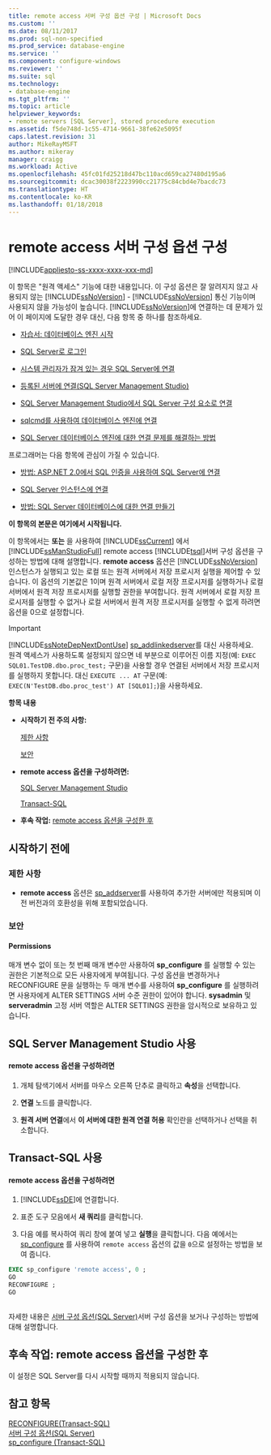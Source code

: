 ```yaml
---
title: remote access 서버 구성 옵션 구성 | Microsoft Docs
ms.custom: ''
ms.date: 08/11/2017
ms.prod: sql-non-specified
ms.prod_service: database-engine
ms.service: ''
ms.component: configure-windows
ms.reviewer: ''
ms.suite: sql
ms.technology:
- database-engine
ms.tgt_pltfrm: ''
ms.topic: article
helpviewer_keywords:
- remote servers [SQL Server], stored procedure execution
ms.assetid: f5de748d-1c55-4714-9661-38fe62e5095f
caps.latest.revision: 31
author: MikeRayMSFT
ms.author: mikeray
manager: craigg
ms.workload: Active
ms.openlocfilehash: 45fc01fd25218d47bc110acd659ca27480d195a6
ms.sourcegitcommit: dcac30038f2223990cc21775c84cbd4e7bacdc73
ms.translationtype: HT
ms.contentlocale: ko-KR
ms.lasthandoff: 01/18/2018
---
```

# <a name="configure-the-remote-access-server-configuration-option"></a>remote access 서버 구성 옵션 구성
[!INCLUDE[appliesto-ss-xxxx-xxxx-xxx-md](../../includes/appliesto-ss-xxxx-xxxx-xxx-md.md)]

  이 항목은 "원격 액세스" 기능에 대한 내용입니다. 이 구성 옵션은 잘 알려지지 않고 사용되지 않는 [!INCLUDE[ssNoVersion](../../includes/ssnoversion-md.md)] - [!INCLUDE[ssNoVersion](../../includes/ssnoversion-md.md)] 통신 기능이며 사용되지 않을 가능성이 높습니다. [!INCLUDE[ssNoVersion](../../includes/ssnoversion-md.md)]에 연결하는 데 문제가 있어 이 페이지에 도달한 경우 대신, 다음 항목 중 하나를 참조하세요.  
  
-   [자습서: 데이터베이스 엔진 시작](../../relational-databases/tutorial-getting-started-with-the-database-engine.md)  
  
-   [SQL Server로 로그인](../../database-engine/configure-windows/logging-in-to-sql-server.md)  
  
-   [시스템 관리자가 잠겨 있는 경우 SQL Server에 연결](../../database-engine/configure-windows/connect-to-sql-server-when-system-administrators-are-locked-out.md)  
  
-   [등록된 서버에 연결&#40;SQL Server Management Studio&#41;](../../tools/sql-server-management-studio/connect-to-a-registered-server-sql-server-management-studio.md)  
  
-   [SQL Server Management Studio에서 SQL Server 구성 요소로 연결](http://msdn.microsoft.com/library/5eeb41bd-b25b-4d3b-a005-a7d9e4b5978e)  
  
-   [sqlcmd를 사용하여 데이터베이스 엔진에 연결](../../relational-databases/scripting/sqlcmd-connect-to-the-database-engine.md)  
  
-   [SQL Server 데이터베이스 엔진에 대한 연결 문제를 해결하는 방법](http://social.technet.microsoft.com/wiki/contents/articles/2102.how-to-troubleshoot-connecting-to-the-sql-server-database-engine.aspx)  
  
 프로그래머는 다음 항목에 관심이 가질 수 있습니다.  
  
-   [방법: ASP.NET 2.0에서 SQL 인증을 사용하여 SQL Server에 연결](https://msdn.microsoft.com/library/ff648340.aspx)  
  
-   [SQL Server 인스턴스에 연결](../../relational-databases/server-management-objects-smo/create-program/connecting-to-an-instance-of-sql-server.md)  
  
-   [방법: SQL Server 데이터베이스에 대한 연결 만들기](https://msdn.microsoft.com/library/s4yys16a.aspx)  
  
 **이 항목의 본문은 여기에서 시작됩니다.**  
  
 이 항목에서는 **또는** 을 사용하여 [!INCLUDE[ssCurrent](../../includes/sscurrent-md.md)] 에서 [!INCLUDE[ssManStudioFull](../../includes/ssmanstudiofull-md.md)] remote access [!INCLUDE[tsql](../../includes/tsql-md.md)]서버 구성 옵션을 구성하는 방법에 대해 설명합니다. **remote access** 옵션은 [!INCLUDE[ssNoVersion](../../includes/ssnoversion-md.md)] 인스턴스가 실행되고 있는 로컬 또는 원격 서버에서 저장 프로시저 실행을 제어할 수 있습니다. 이 옵션의 기본값은 1이며 원격 서버에서 로컬 저장 프로시저를 실행하거나 로컬 서버에서 원격 저장 프로시저를 실행할 권한을 부여합니다. 원격 서버에서 로컬 저장 프로시저를 실행할 수 없거나 로컬 서버에서 원격 저장 프로시저를 실행할 수 없게 하려면 옵션을 0으로 설정합니다.  
  
> [!IMPORTANT]  
>  [!INCLUDE[ssNoteDepNextDontUse](../../includes/ssnotedepnextdontuse-md.md)] [sp_addlinkedserver](../../relational-databases/system-stored-procedures/sp-addlinkedserver-transact-sql.md)를 대신 사용하세요. <br />원격 액세스가 사용하도록 설정되지 않으면 네 부분으로 이루어진 이름 지정(예: `EXEC SQL01.TestDB.dbo.proc_test;` 구문)을 사용할 경우 연결된 서버에서 저장 프로시저를 실행하지 못합니다. 대신 `EXECUTE ... AT` 구문(예: `EXEC(N'TestDB.dbo.proc_test') AT [SQL01];`)을 사용하세요.
  
 **항목 내용**  
  
-   **시작하기 전 주의 사항:**  
  
     [제한 사항](#Restrictions)  
  
     [보안](#Security)  
  
-   **remote access 옵션을 구성하려면:**  
  
     [SQL Server Management Studio](#SSMSProcedure)  
  
     [Transact-SQL](#TsqlProcedure)  
  
-   **후속 작업:**  [remote access 옵션을 구성한 후](#FollowUp)  
  
##  <a name="BeforeYouBegin"></a> 시작하기 전에  
  
###  <a name="Restrictions"></a> 제한 사항  
  
-   **remote access** 옵션은 [sp_addserver](../../relational-databases/system-stored-procedures/sp-addserver-transact-sql.md)를 사용하여 추가한 서버에만 적용되며 이전 버전과의 호환성을 위해 포함되었습니다.  
  
###  <a name="Security"></a> 보안  
  
####  <a name="Permissions"></a> Permissions  
 매개 변수 없이 또는 첫 번째 매개 변수만 사용하여 **sp_configure** 를 실행할 수 있는 권한은 기본적으로 모든 사용자에게 부여됩니다. 구성 옵션을 변경하거나 RECONFIGURE 문을 실행하는 두 매개 변수를 사용하여 **sp_configure** 를 실행하려면 사용자에게 ALTER SETTINGS 서버 수준 권한이 있어야 합니다. **sysadmin** 및 **serveradmin** 고정 서버 역할은 ALTER SETTINGS 권한을 암시적으로 보유하고 있습니다.  
  
##  <a name="SSMSProcedure"></a> SQL Server Management Studio 사용  
  
#### <a name="to-configure-the-remote-access-option"></a>remote access 옵션을 구성하려면  
  
1.  개체 탐색기에서 서버를 마우스 오른쪽 단추로 클릭하고 **속성**을 선택합니다.  
  
2.  **연결** 노드를 클릭합니다.  
  
3.  **원격 서버 연결**에서 **이 서버에 대한 원격 연결 허용** 확인란을 선택하거나 선택을 취소합니다.  
  
##  <a name="TsqlProcedure"></a> Transact-SQL 사용  
  
#### <a name="to-configure-the-remote-access-option"></a>remote access 옵션을 구성하려면  
  
1.  [!INCLUDE[ssDE](../../includes/ssde-md.md)]에 연결합니다.  
  
2.  표준 도구 모음에서 **새 쿼리**를 클릭합니다.  
  
3.  다음 예를 복사하여 쿼리 창에 붙여 넣고 **실행**을 클릭합니다. 다음 예에서는 [sp_configure](../../relational-databases/system-stored-procedures/sp-configure-transact-sql.md) 를 사용하여 `remote access` 옵션의 값을 `0`으로 설정하는 방법을 보여 줍니다.  
  
```sql  
EXEC sp_configure 'remote access', 0 ;  
GO  
RECONFIGURE ;  
GO  
  
```  
  
 자세한 내용은 [서버 구성 옵션&#40;SQL Server&#41;](../../database-engine/configure-windows/server-configuration-options-sql-server.md)서버 구성 옵션을 보거나 구성하는 방법에 대해 설명합니다.  
  
##  <a name="FollowUp"></a> 후속 작업: remote access 옵션을 구성한 후  
 이 설정은 SQL Server를 다시 시작할 때까지 적용되지 않습니다.  
  
## <a name="see-also"></a>참고 항목  
 [RECONFIGURE&#40;Transact-SQL&#41;](../../t-sql/language-elements/reconfigure-transact-sql.md)   
 [서버 구성 옵션&#40;SQL Server&#41;](../../database-engine/configure-windows/server-configuration-options-sql-server.md)   
 [sp_configure &#40;Transact-SQL&#41;](../../relational-databases/system-stored-procedures/sp-configure-transact-sql.md)  
  
  
